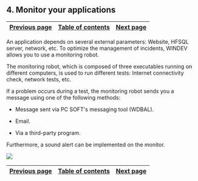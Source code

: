 
## 4. Monitor your applications
			

| [Previous page](../Concepts_WD/1410087081.md) | [Table of contents](../Concepts_WD/1410087098.md) | [Next page](../Concepts_WD/1410087083.md) |
| --- | --- | --- |



<a name="NOTE1"></a>
<a name="NOTE1_1"></a>
An application depends on several external parameters: Website, HFSQL server, network, etc. To optimize the management of incidents, WINDEV allows you to use a monitoring robot.

The monitoring robot, which is composed of three executables running on different computers, is used to run different tests: Internet connectivity check, network tests, etc.

If a problem occurs during a test, the monitoring robot sends you a message using one of the following methods:

- Message sent via PC SOFT's messaging tool (WDBAL).

- Email.

- Via a third-party program.


Furthermore, a sound alert can be implemented on the monitor.

![](https://doc.pcsoft.fr/en-US/images/image.awp?langid=3&name=P5-Surveillez%20vos%20applications.gif)


| [Previous page](../Concepts_WD/1410087081.md) | [Table of contents](../Concepts_WD/1410087098.md) | [Next page](../Concepts_WD/1410087083.md) |
| --- | --- | --- |




